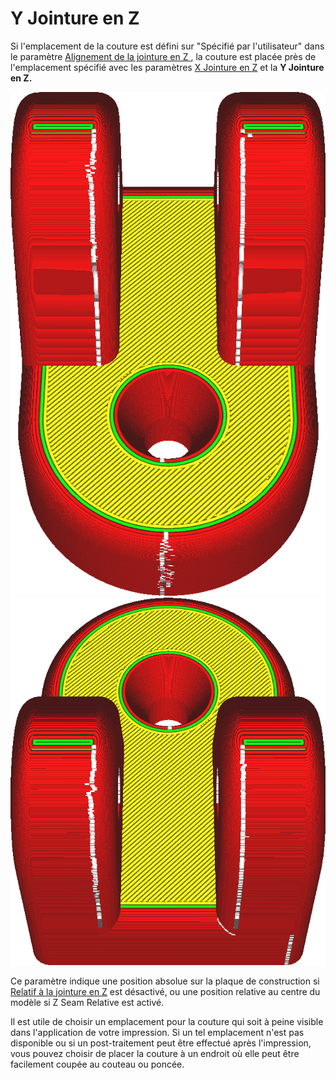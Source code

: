 Y Jointure en Z
===

Si l'emplacement de la couture est défini sur "Spécifié par l'utilisateur" dans le paramètre [Alignement de la jointure en Z
](./z_seam_type.md), la couture est placée près de l'emplacement spécifié avec les paramètres [X Jointure en Z](./z_seam_x.md) et la **Y Jointure en Z.**

![La couture est située sur la face avant](../../../articles/images/z_seam_y_front.png)
![La couture est située sur la face arrière](../../../articles/images/z_seam_y_back.png)

Ce paramètre indique une position absolue sur la plaque de construction si [Relatif à la jointure en Z](./z_seam_relative.md) est désactivé, ou une position relative au centre du modèle si Z Seam Relative est activé.

Il est utile de choisir un emplacement pour la couture qui soit à peine visible dans l'application de votre impression. Si un tel emplacement n'est pas disponible ou si un post-traitement peut être effectué après l'impression, vous pouvez choisir de placer la couture à un endroit où elle peut être facilement coupée au couteau ou poncée.
